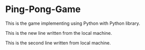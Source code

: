 # Ping-Pong-Game
This is the game implementing using Python with Python library.

This is the new line written from the local machine.

This is the second line written from local machine.